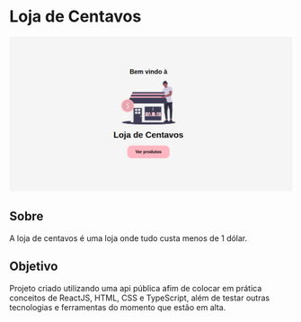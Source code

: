 # Loja de Centavos

![LojaDeCentavosHome](./screenshots/home.png)

## Sobre
A loja de centavos é uma loja onde tudo custa menos de 1 dólar.

## Objetivo
Projeto criado utilizando uma api pública afim de colocar em prática conceitos de ReactJS, HTML, CSS e TypeScript, além de testar outras tecnologias e ferramentas do momento que estão em alta.